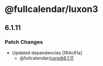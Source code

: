 # @fullcalendar/luxon3

## 6.1.11

### Patch Changes

- Updated dependencies [f84c61a]
  - @fullcalendar/core@6.1.11

